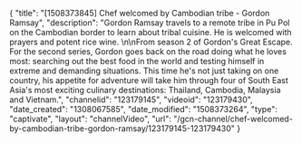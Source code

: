 {
    "title": "[1508373845] Chef welcomed by Cambodian tribe - Gordon Ramsay",
    "description": "Gordon Ramsay travels to a remote tribe in Pu Pol on the Cambodian border to learn about tribal cuisine. He is welcomed with prayers and potent rice wine. \n\nFrom season 2 of Gordon's Great Escape. For the second series, Gordon goes back on the road doing what he loves most: searching out the best food in the world and testing himself in extreme and demanding situations. This time he's not just taking on one country, his appetite for adventure will take him through four of South East Asia's most exciting culinary destinations: Thailand, Cambodia, Malaysia and Vietnam.",
    "channelid": "123179145",
    "videoid": "123179430",
    "date_created": "1308067585",
    "date_modified": "1508373264",
    "type": "captivate",
    "layout": "channelVideo",
    "url": "\/gcn-channel\/chef-welcomed-by-cambodian-tribe-gordon-ramsay\/123179145-123179430"
}